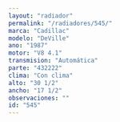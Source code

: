 ```yaml
---
layout: "radiador"
permalink: "/radiadores/545/"
marca: "Cadillac"
modelo: "DeVille"
ano: "1987"
motor: "V8 4.1"
transmision: "Automática"
parte: "432222"
clima: "Con clima"
alto: "30 1/2"
ancho: "17 1/2"
observaciones: ""
id: "545"
---
```


